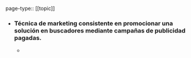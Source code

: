 page-type:: [[topic]]
- ### Técnica de marketing consistente en promocionar una solución en buscadores mediante campañas de publicidad pagadas.
  - 


